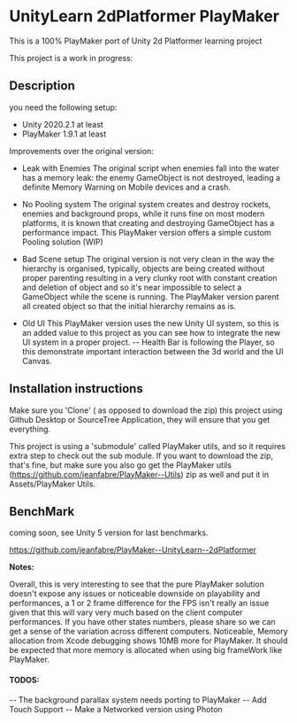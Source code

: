 # UnityLearn 2dPlatformer PlayMaker


This is a 100% PlayMaker port of Unity 2d Platformer learning project 

This project is a work in progress:

## Description

you need the following setup:

 - Unity 2020.2.1 at least
 - PlayMaker 1.9.1 at least
 
 Improvements over the original version:
 
 - Leak with Enemies
 The original script when enemies fall into the water has a memory leak: the enemy GameObject is not destroyed, leading a definite Memory Warning on Mobile devices and a crash.
 
 - No Pooling system
 The original system creates and destroy rockets, enemies and background props, while it runs fine on most modern platforms, it is known that creating and destroying GameObject has a performance impact. This PlayMaker version offers a simple custom Pooling solution (WIP)
 
 - Bad Scene setup
  The original version is not very clean in the way the hierarchy is organised, typically, objects are being created without proper parenting resulting in a very clunky root with constant creation and deletion of object and so it's near impossible to select a GameObject while the scene is running. The PlayMaker version parent all created object so that the initial hierarchy remains as is.
  
 - Old UI
  This PlayMaker version uses the new Unity UI system, so this is an added value to this project as you can see how to integrate the new UI system in a proper project.
    -- Health Bar is following the Player, so this demonstrate important interaction between the 3d world and the UI Canvas.

## Installation instructions

Make sure you 'Clone' ( as opposed to download the zip) this project using Github Desktop or SourceTree Application, they will ensure that you get everything.

This project is using a 'submodule' called PlayMaker utils, and so it requires extra step to check out the sub module. If you want to download the zip, that's fine, but make sure you also go get the PlayMaker utils (https://github.com/jeanfabre/PlayMaker--Utils) zip as well and put it in Assets/PlayMaker Utils.



## BenchMark
coming soon, see Unity 5 version for last benchmarks.

https://github.com/jeanfabre/PlayMaker--UnityLearn--2dPlatformer




**Notes:**

Overall, this is very interesting to see that the pure PlayMaker solution doesn't expose any issues or noticeable downside on playability and performances, a 1 or 2 frame difference for the FPS isn't really an issue given that this will vary very much based on the client computer performances. If you have other states numbers, please share so we can get a sense of the variation across different computers. Noticeable, Memory allocation from Xcode debugging shows 10MB more for PlayMaker. It should be expected that more memory is allocated when using big frameWork like PlayMaker.

#### TODOS:
-- The background parallax system needs porting to PlayMaker
-- Add Touch Support
-- Make a Networked version using Photon
